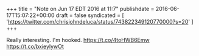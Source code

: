 +++
title = "Note on Jun 17 EDT 2016 at 11:7"
publishdate = 2016-06-17T15:07:22+00:00
draft = false
syndicated = [ 'https://twitter.com/chrisjohndeluca/status/743822349120770000?s=20' ]
+++

Really interesting. I'm hooked. https://t.co/4toHWB6Emw https://t.co/bxieylywOt
